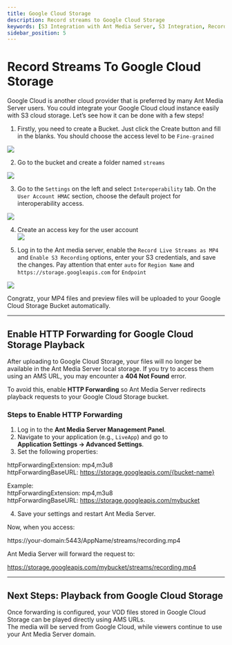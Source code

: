 ```yaml
---
title: Google Cloud Storage
description: Record streams to Google Cloud Storage
keywords: [S3 Integration with Ant Media Server, S3 Integration, Record streams to Google Cloud Storage, Ant Media Server Documentation, Ant Media Server Tutorials]
sidebar_position: 5
---
```


# Record Streams To Google Cloud Storage

Google Cloud is another cloud provider that is preferred by many Ant Media Server users. You could integrate your Google Cloud cloud instance easily with S3 cloud storage. Let’s see how it can be done with a few steps!

1. Firstly, you need to create a Bucket. Just click the Create button and fill in the blanks. You should choose the access level to be `Fine-grained`

![](@site/static/img/image-1665067750280.png)

2. Go to the bucket and create a folder named `streams`

![](@site/static/img/image-1665067824644.png )

3. Go to the `Settings` on the left and select `Interoperability` tab. On the `User Account HMAC` section, choose the default project for interoperability access.
 
![](@site/static/img/image-1665067873135.png)

4. Create an access key for the user account  
![](@site/static/img/image-1665067947615.png )

5. Log in to the Ant media server, enable the `Record Live Streams as MP4` and `Enable S3 Recording` options, enter your S3 credentials, and save the changes. Pay attention that enter `auto` for `Region Name` and `https://storage.googleapis.com` for `Endpoint`

![](@site/static/img/image-1665068031722.png )

Congratz, your MP4 files and preview files will be uploaded to your Google Cloud Storage Bucket automatically.

---

## Enable HTTP Forwarding for Google Cloud Storage Playback

After uploading to Google Cloud Storage, your files will no longer be available in the Ant Media Server local storage. If you try to access them using an AMS URL, you may encounter a **404 Not Found** error.

To avoid this, enable **HTTP Forwarding** so Ant Media Server redirects playback requests to your Google Cloud Storage bucket.

### Steps to Enable HTTP Forwarding

1. Log in to the **Ant Media Server Management Panel**.  
2. Navigate to your application (e.g., `LiveApp`) and go to  
   **Application Settings → Advanced Settings**.  
3. Set the following properties:

httpForwardingExtension: mp4,m3u8  
httpForwardingBaseURL: https://storage.googleapis.com/{bucket-name}  

Example:  
httpForwardingExtension: mp4,m3u8  
httpForwardingBaseURL: https://storage.googleapis.com/mybucket  

4. Save your settings and restart Ant Media Server.

Now, when you access:

https://your-domain:5443/AppName/streams/recording.mp4  

Ant Media Server will forward the request to:

https://storage.googleapis.com/mybucket/streams/recording.mp4  

---

## Next Steps: Playback from Google Cloud Storage

Once forwarding is configured, your VOD files stored in Google Cloud Storage can be played directly using AMS URLs.  
The media will be served from Google Cloud, while viewers continue to use your Ant Media Server domain.